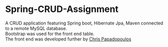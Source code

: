 # Spring-CRUD-Assignment

A CRUD application featuring Spring boot, Hibernate Jpa, Maven connected to a remote MySQL database.<br>
Bootstrap was used for the front end table.<br>
The front end was developed further by <a href="https://github.com/Papadope"> Chris Papadopoulos </a>

